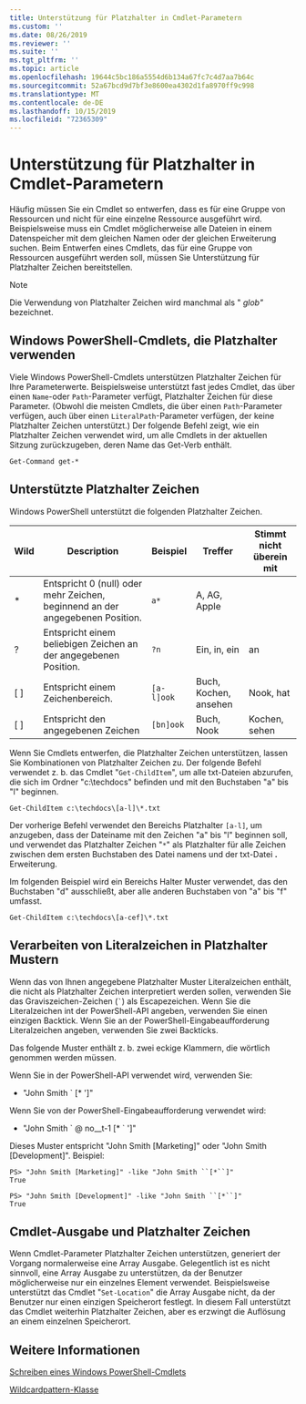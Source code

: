 ```yaml
---
title: Unterstützung für Platzhalter in Cmdlet-Parametern
ms.custom: ''
ms.date: 08/26/2019
ms.reviewer: ''
ms.suite: ''
ms.tgt_pltfrm: ''
ms.topic: article
ms.openlocfilehash: 19644c5bc186a5554d6b134a67fc7c4d7aa7b64c
ms.sourcegitcommit: 52a67bcd9d7bf3e8600ea4302d1fa8970ff9c998
ms.translationtype: MT
ms.contentlocale: de-DE
ms.lasthandoff: 10/15/2019
ms.locfileid: "72365309"
---
```

# <a name="supporting-wildcard-characters-in-cmdlet-parameters"></a>Unterstützung für Platzhalter in Cmdlet-Parametern

Häufig müssen Sie ein Cmdlet so entwerfen, dass es für eine Gruppe von Ressourcen und nicht für eine einzelne Ressource ausgeführt wird. Beispielsweise muss ein Cmdlet möglicherweise alle Dateien in einem Datenspeicher mit dem gleichen Namen oder der gleichen Erweiterung suchen. Beim Entwerfen eines Cmdlets, das für eine Gruppe von Ressourcen ausgeführt werden soll, müssen Sie Unterstützung für Platzhalter Zeichen bereitstellen.

> [!NOTE]
> Die Verwendung von Platzhalter Zeichen wird manchmal als " *glob"* bezeichnet.

## <a name="windows-powershell-cmdlets-that-use-wildcards"></a>Windows PowerShell-Cmdlets, die Platzhalter verwenden

 Viele Windows PowerShell-Cmdlets unterstützen Platzhalter Zeichen für Ihre Parameterwerte. Beispielsweise unterstützt fast jedes Cmdlet, das über einen `Name`-oder `Path`-Parameter verfügt, Platzhalter Zeichen für diese Parameter. (Obwohl die meisten Cmdlets, die über einen `Path`-Parameter verfügen, auch über einen `LiteralPath`-Parameter verfügen, der keine Platzhalter Zeichen unterstützt.) Der folgende Befehl zeigt, wie ein Platzhalter Zeichen verwendet wird, um alle Cmdlets in der aktuellen Sitzung zurückzugeben, deren Name das Get-Verb enthält.

 `Get-Command get-*`

## <a name="supported-wildcard-characters"></a>Unterstützte Platzhalter Zeichen

Windows PowerShell unterstützt die folgenden Platzhalter Zeichen.

| Wild |                             Description                             |  Beispiel   |     Treffer      | Stimmt nicht überein mit |
| -------- | ------------------------------------------------------------------- | ---------- | ---------------- | -------------- |
| *        | Entspricht 0 (null) oder mehr Zeichen, beginnend an der angegebenen Position. | `a*`       | A, AG, Apple     |                |
| ?        | Entspricht einem beliebigen Zeichen an der angegebenen Position.                     | `?n`       | Ein, in, ein       | an            |
| [ ]      | Entspricht einem Zeichenbereich.                                       | `[a-l]ook` | Buch, Kochen, ansehen | Nook, hat     |
| [ ]      | Entspricht den angegebenen Zeichen                                    | `[bn]ook`  | Buch, Nook       | Kochen, sehen     |

Wenn Sie Cmdlets entwerfen, die Platzhalter Zeichen unterstützen, lassen Sie Kombinationen von Platzhalter Zeichen zu. Der folgende Befehl verwendet z. b. das Cmdlet "`Get-ChildItem`", um alle txt-Dateien abzurufen, die sich im Ordner "c:\techdocs" befinden und mit den Buchstaben "a" bis "l" beginnen.

`Get-ChildItem c:\techdocs\[a-l]\*.txt`

Der vorherige Befehl verwendet den Bereichs Platzhalter `[a-l]`, um anzugeben, dass der Dateiname mit den Zeichen "a" bis "l" beginnen soll, und verwendet das Platzhalter Zeichen "`*`" als Platzhalter für alle Zeichen zwischen dem ersten Buchstaben des Datei namens und der txt-Datei **.** Erweiterung.

Im folgenden Beispiel wird ein Bereichs Halter Muster verwendet, das den Buchstaben "d" ausschließt, aber alle anderen Buchstaben von "a" bis "f" umfasst.

`Get-ChildItem c:\techdocs\[a-cef]\*.txt`

## <a name="handling-literal-characters-in-wildcard-patterns"></a>Verarbeiten von Literalzeichen in Platzhalter Mustern

Wenn das von Ihnen angegebene Platzhalter Muster Literalzeichen enthält, die nicht als Platzhalter Zeichen interpretiert werden sollen, verwenden Sie das Graviszeichen-Zeichen (`` ` ``) als Escapezeichen. Wenn Sie die Literalzeichen int der PowerShell-API angeben, verwenden Sie einen einzigen Backtick. Wenn Sie an der PowerShell-Eingabeaufforderung Literalzeichen angeben, verwenden Sie zwei Backticks.

Das folgende Muster enthält z. b. zwei eckige Klammern, die wörtlich genommen werden müssen.

Wenn Sie in der PowerShell-API verwendet wird, verwenden Sie:

- "John Smith \` [* ']"

Wenn Sie von der PowerShell-Eingabeaufforderung verwendet wird:

- "John Smith \` @ no__t-1 [* \` ']"

Dieses Muster entspricht "John Smith [Marketing]" oder "John Smith [Development]". Beispiel:

```
PS> "John Smith [Marketing]" -like "John Smith ``[*``]"
True

PS> "John Smith [Development]" -like "John Smith ``[*``]"
True
```

## <a name="cmdlet-output-and-wildcard-characters"></a>Cmdlet-Ausgabe und Platzhalter Zeichen

Wenn Cmdlet-Parameter Platzhalter Zeichen unterstützen, generiert der Vorgang normalerweise eine Array Ausgabe.
Gelegentlich ist es nicht sinnvoll, eine Array Ausgabe zu unterstützen, da der Benutzer möglicherweise nur ein einzelnes Element verwendet. Beispielsweise unterstützt das Cmdlet "`Set-Location`" die Array Ausgabe nicht, da der Benutzer nur einen einzigen Speicherort festlegt. In diesem Fall unterstützt das Cmdlet weiterhin Platzhalter Zeichen, aber es erzwingt die Auflösung an einem einzelnen Speicherort.

## <a name="see-also"></a>Weitere Informationen

[Schreiben eines Windows PowerShell-Cmdlets](./writing-a-windows-powershell-cmdlet.md)

[Wildcardpattern-Klasse](/dotnet/api/system.management.automation.wildcardpattern)
